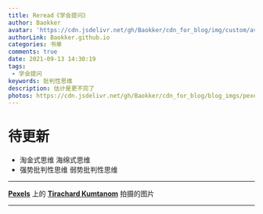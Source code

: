 ```yaml
---
title: Reread《学会提问》
author: Baokker
avatar: 'https://cdn.jsdelivr.net/gh/Baokker/cdn_for_blog/img/custom/avatar.jpg'
authorLink: Baokker.github.io
categories: 书单
comments: true
date: 2021-09-13 14:30:19
tags:
 - 学会提问
keywords: 批判性思维
description: 估计是更不完了
photos: https://cdn.jsdelivr.net/gh/Baokker/cdn_for_blog/blog_imgs/pexels-tirachard-kumtanom-601170.jpg
---
```


# 待更新

- 淘金式思维 海绵式思维
- 强势批判性思维 弱势批判性思维

---

**[Pexels](https://www.pexels.com/zh-cn/photo/601170/?utm_content=attributionCopyText&utm_medium=referral&utm_source=pexels)** 上的 **[Tirachard Kumtanom](https://www.pexels.com/zh-cn/@tirachard-kumtanom-112571?utm_content=attributionCopyText&utm_medium=referral&utm_source=pexels)** 拍摄的图片

---

